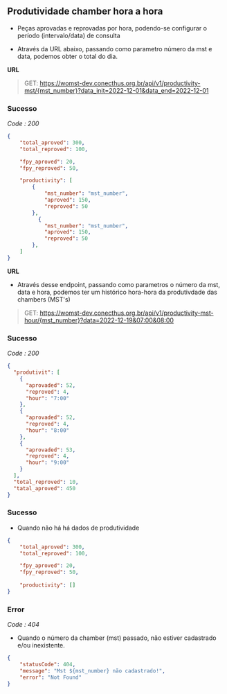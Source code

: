 ## Produtividade chamber hora a hora
- Peças aprovadas e reprovadas por hora, podendo-se configurar o período (intervalo/data) de consulta

- Através da URL abaixo, passando como parametro número da mst e data, podemos obter o total do dia.

**URL**
> GET: https://womst-dev.conecthus.org.br/api/v1/productivity-mst/{mst_number}?data_init=2022-12-01&data_end=2022-12-01

### Sucesso
*Code : 200*

```json
{
    "total_aproved": 300,
    "total_reproved": 100,

    "fpy_aproved": 20,
    "fpy_reproved": 50,

    "productivity": [
        {
            "mst_number": "mst_number",
            "aproved": 150,
            "reproved": 50
        },
          {
            "mst_number": "mst_number",
            "aproved": 150,
            "reproved": 50
        },
    ]
}
```
**URL**

- Através desse endpoint, passando como parametros o número da mst, data e hora, podemos ter um histórico hora-hora da produtivdade das chambers (MST's)

> GET: https://womst-dev.conecthus.org.br/api/v1/productivity-mst-hour/{mst_number}?data=2022-12-19&07:00&08:00

### Sucesso
*Code : 200*
```json
{
  "produtivit": [
    {
      "aprovaded": 52,
      "reproved": 4,
      "hour": "7:00"
    },
    {
      "aprovaded": 52,
      "reproved": 4,
      "hour": "8:00"
    },
    {
      "aprovaded": 53,
      "reproved": 4,
      "hour": "9:00"
    }
  ],
  "total_reproved": 10,
  "tatal_aproved": 450
}
```

### Sucesso

* Quando não há há dados de produtividade

```json
{
    "total_aproved": 300,
    "total_reproved": 100,

    "fpy_aproved": 20,
    "fpy_reproved": 50,   
    
    "productivity": []
}
```
### Error

*Code : 404*

* Quando o número da chamber (mst) passado, não estiver cadastrado e/ou inexistente.

```json
{
    "statusCode": 404,
    "message": "Mst ${mst_number} não cadastrado!",
    "error": "Not Found"
}
```